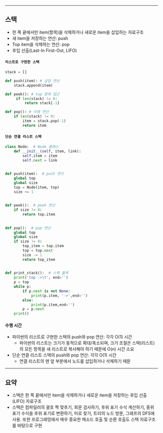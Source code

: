 

---
## 스택

- 한 쪽 끝에서만 item(항목)을 삭제하거나 새로운 item을 삽입하는 자료구조 
- 새 item을 저장하는 연산: push 
- Top item을 삭제하는 연산: pop 
- 후입 선출(Last-In First-Out, LIFO)

#### `리스트로 구현한 스택`

```python
stack = []

def push(item): # 삽입 연산
	stack.append(item)

def peek(): # top 항목 접근
	 if len(stack) != 0:
		 return stack[-1]

def pop(): # 삭제 연산
	if len(stack) != 0:
		item = stack.pop(-1)
		return item
```

#### `단순 연결 리스트 스택`

```python
class Node:  # Node 클래스  
    def __init__(self, item, link):  
        self.item = item  
        self.next = link  
  
  
def push(item):  # push 연산  
    global top  
    global size  
    top = Node(item, top)  
    size += 1  
  
  
def peek():  # peek 연산  
    if size != 0:  
        return top.item  
  
  
def pop():  # pop 연산  
    global top  
    global size  
    if size != 0:  
        top_item = top.item  
        top = top.next  
        size -= 1  
        return top_item  
  
  
def print_stack():  # 스택 출력  
    print('top ->\t', end='')  
    p = top  
    while p:  
        if p.next is not None:  
            print(p.item, '->',end='')  
        else:  
            print(p.item,end='')  
        p = p.next  
    print()
```

#### 수행 시간

- 파이썬의 리스트로 구현한 스택의 push와 pop 연산: 각각 O(1) 시간 
	- 파이썬의 리스트는 크기가 동적으로 확대/축소되며, 크기 조절은 스택(리스트)의 모든 항목을 새 리스트로 복사해야 하기 때문에 O(n) 시간 소요 
- 단순 연결 리스트 스택의 push와 pop 연산: 각각 O(1) 시간 
	- 연결 리스트의 맨 앞 부분에서 노드를 삽입하거나 삭제하기 때문

---

## 요약

- 스택은 한 쪽 끝에서만 item을 삭제하거나 새로운 item을 저장하는 후입 선출(LIFO) 자료구조 
- 스택은 컴파일러의 괄호 짝 맞추기, 회문 검사하기, 후위 표기 수식 계산하기, 중위 표기 수식을 후위 표기로 변환하기, 미로 찾기, 트리의 노드 방문, 그래프의 DFS에 사용. 또한 프로그래밍에서 매우 중요한 메소드 호출 및 순환 호출도 스택 자료구조를 바탕으로 구현
